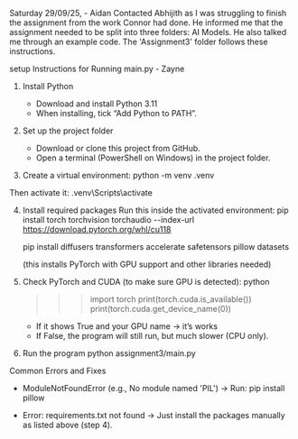 Saturday 29/09/25, - Aidan
Contacted Abhijith as I was struggling to finish the assignment from the work Connor had done. He informed me that the assignment needed to be split into three folders: AI Models. He also talked me through an example code. The 'Assignment3' folder follows these instructions.

setup Instructions for Running main.py - Zayne

1. Install Python
   - Download and install Python 3.11  
   - When installing, tick “Add Python to PATH”.

2. Set up the project folder
   - Download or clone this project from GitHub.
   - Open a terminal (PowerShell on Windows) in the project folder.

3. Create a virtual environment:
   python -m venv .venv
   
Then activate it:
   .venv\Scripts\activate

4. Install required packages
   Run this inside the activated environment:
   pip install torch torchvision torchaudio --index-url https://download.pytorch.org/whl/cu118

   pip install diffusers transformers accelerate safetensors pillow datasets

   (this installs PyTorch with GPU support and other libraries needed)

5. Check PyTorch and CUDA (to make sure GPU is detected):
   python
   >>> import torch
   >>> print(torch.cuda.is_available())
   >>> print(torch.cuda.get_device_name(0))
   - If it shows True and your GPU name → it’s works
   - If False, the program will still run, but much slower (CPU only).

6. Run the program
   python assignment3/main.py


Common Errors and Fixes

- ModuleNotFoundError (e.g., No module named 'PIL')
  → Run: pip install pillow

- Error: requirements.txt not found
  → Just install the packages manually as listed above (step 4).
